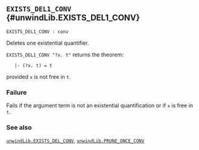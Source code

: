 ## `EXISTS_DEL1_CONV` {#unwindLib.EXISTS_DEL1_CONV}


```
EXISTS_DEL1_CONV : conv
```



Deletes one existential quantifier.


`EXISTS_DEL1_CONV "?x. t"` returns the theorem:
    
       |- (?x. t) = t
    
provided `x` is not free in `t`.

### Failure

Fails if the argument term is not an existential quantification or if `x` is
free in `t`.

### See also

[`unwindLib.EXISTS_DEL_CONV`](#unwindLib.EXISTS_DEL_CONV), [`unwindLib.PRUNE_ONCE_CONV`](#unwindLib.PRUNE_ONCE_CONV)

